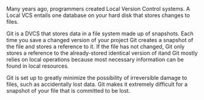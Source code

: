 Many years ago, programmers created Local Version Control systems. A Local VCS entails one database on your hard disk that stores changes to files.

Git is a DVCS that stores data in a file system made up of snapshots. Each time you save a changed version of your project  Git creates a snapshot of the file and stores a reference to it. If the file has not changed, Git only stores a reference to the already-stored identical version of itand Git mostly relies on local operations because most necessary information can be found in local resources.

Git is set up to greatly minimize the possibility of irreversible damage to files, such as accidentally lost data. Git makes it extremely difficult for a snapshot of your file that is committed to be lost.
